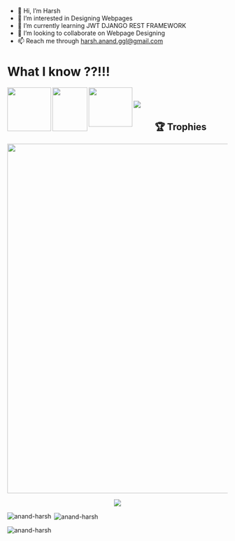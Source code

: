 - 👋 Hi, I’m Harsh
- 👀 I’m interested in Designing Webpages
- 🌱 I’m currently learning JWT DJANGO REST FRAMEWORK
- 💞️ I’m looking to collaborate on Webpage Designing
- 📫 Reach me through harsh.anand.ggl@gmail.com

# What I know ??!!!

<img src="https://user-images.githubusercontent.com/94885893/155173090-c6ae5dea-a0db-4179-bc33-054686123786.png" align="left" height="100" width="100" >

<img src="https://user-images.githubusercontent.com/94885893/155173111-56182e85-ec3c-44e2-b2b5-a493127e9f76.png" align="left" height="100" width="80" >

<img src="https://upload.wikimedia.org/wikipedia/commons/6/6a/JavaScript-logo.png" align="left" height="90" width="100" ></br>

![](https://komarev.com/ghpvc/?username=anand-harsh)

<h2 align="center">🏆 Trophies</h2></a>
<p align="center"> <img width=800 src="https://github-profile-trophy.vercel.app/?username=anand-harsh&margin-w=30&theme=onedark&row=1"/>
</p>
<p align="center"> <img src="/assets/morty.gif" /> </p>


<p><img align="left" src="https://github-readme-stats.vercel.app/api/top-langs?username=anand-harsh&show_icons=true&locale=en&layout=compact&theme=radical" alt="anand-harsh" /></p>

<p>&nbsp;<img align="center" src="https://github-readme-stats.vercel.app/api?username=anand-harsh&show_icons=true&locale=en&theme=radical" alt="anand-harsh" /></p>

<p><img align="center" src="https://github-readme-streak-stats.herokuapp.com/?user=anand-harsh&theme=radical" alt="anand-harsh" /></p>



<!---
anand-harsh/anand-harsh is a ✨ special ✨ repository because its `README.md` (this file) appears on your GitHub profile.
You can click the Preview link to take a look at your changes.
--->
